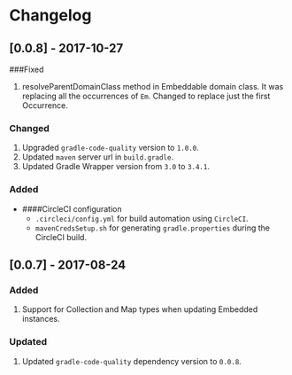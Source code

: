 # Changelog

## [0.0.8] - 2017-10-27

###Fixed
1. resolveParentDomainClass method in Embeddable domain class. It was replacing all the occurrences of `Em`.
Changed to replace just the first Occurrence.

### Changed
1. Upgraded `gradle-code-quality` version to `1.0.0`.
2. Updated `maven` server url in `build.gradle`.
3. Updated Gradle Wrapper version from `3.0` to `3.4.1`.

### Added
- ####CircleCI configuration
    -  `.circleci/config.yml` for build automation using `CircleCI`.
    - `mavenCredsSetup.sh` for generating `gradle.properties` during the CircleCI build.
    
## [0.0.7] - 2017-08-24

### Added
1. Support for Collection and Map types when updating Embedded instances.

### Updated
1. Updated `gradle-code-quality` dependency version to `0.0.8`.
